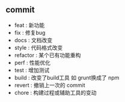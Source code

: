 ## commit

+ feat : 新功能
+ fix : 修复bug
+ docs : 文档改变
+ style : 代码格式改变
+ refactor : 某个已有功能重构
+ perf : 性能优化
+ test : 增加测试
+ build : 改变了build工具 如 grunt换成了 npm
+ revert : 撤销上一次的 commit
+ chore : 构建过程或辅助工具的变动
